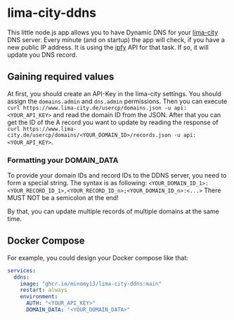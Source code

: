 # lima-city-ddns
This little node.js app allows you to have Dynamic DNS for your [lima-city](https://www.lima-city.de) DNS server.
Every minute (and on startup) the app will check, if you have a new public IP address. It is using the [ipfy](https://www.ipify.org) API for that task. If so, it will update you DNS record.

## Gaining required values
At first, you should create an API-Key in the lima-city settings. You should assign the `domains.admin` and `dns.admin` permissions. Then you can execute `curl https://www.lima-city.de/usercp/domains.json -u api:<YOUR_API_KEY>` and read the domain ID from the JSON. After that you can get the ID of the A record you want to update by reading the response of `curl https://www.lima-city.de/usercp/domains/<YOUR_DOMAIN_ID>/records.json -u api:<YOUR_API_KEY>`.

### Formatting your DOMAIN_DATA
To provide your domain IDs and record IDs to the DDNS server, you need to form a special string. The syntax is as following: `<YOUR_DOMAIN_ID_1>:<YOUR_RECORD_ID_1>,<YOUR_RECORD_ID_n>;<YOUR_DOMAIN_ID_n>:<...>` There MUST NOT be a semicolon at the end!

By that, you can update multiple records of multiple domains at the same time.

## Docker Compose
For example, you could design your Docker compose like that:

```yml
services:
  ddns:
    image: "ghcr.io/minomy13/lima-city-ddns:main"
    restart: always
    environment:
      AUTH: "<YOUR_API_KEY>"
      DOMAIN_DATA: "<YOUR_DOMAIN_DATA>"
```

